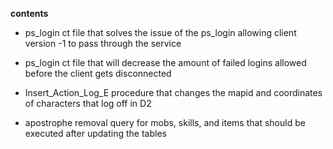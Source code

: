 **contents**

* ps_login ct file that solves the issue of the ps_login allowing client version -1 to pass through the service

* ps_login ct file that will decrease the amount of failed logins allowed before the client gets disconnected

* Insert_Action_Log_E procedure that changes the mapid and coordinates of characters that log off in D2

* apostrophe removal query for mobs, skills, and items that should be executed after updating the tables
